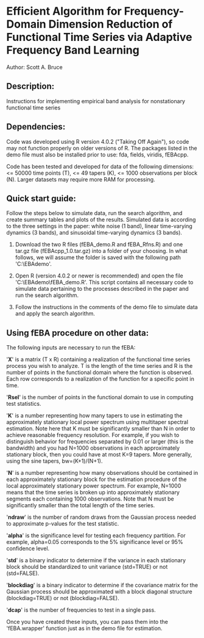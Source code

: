 # Efficient Algorithm for Frequency-Domain Dimension Reduction of Functional Time Series via Adaptive Frequency Band Learning

Author: Scott A. Bruce

## Description: 
Instructions for implementing empirical band analysis
for nonstationary functional time series

## Dependencies: 
Code was developed using R version 4.0.2 ("Taking Off Again"), so code
may not function properly on older versions of R.  The packages listed
in the demo file must also be installed prior to use: fda, fields, viridis, fEBAcpp.

Code has been tested and developed for data of the following dimensions:
<= 50000 time points (T), <= 49 tapers (K), <= 1000 observations per block (N).
Larger datasets may require more RAM for processing. 

## Quick start guide:
Follow the steps below to simulate data, run the search algorithm, and create 
summary tables and plots of the results. Simulated data is according to the three settings in the paper: 
white noise (1 band), linear time-varying dynamics (3 bands), and sinusoidal time-varying dynamics (3 bands).

1) Download the two R files (fEBA_demo.R and fEBA_Rfns.R)  and one tar.gz 
file (fEBAcpp_1.0.tar.gz) into a folder of your 
choosing. In what follows, we will assume the folder is saved with the
following path 'C:\EBAdemo'.

2) Open R (version 4.0.2 or newer is recommended) and open the file 
'C:\EBAdemo\fEBA_demo.R'. This script contains
all necessary code to simulate data pertaining to the processes
described in the paper and run the search algorithm.

3) Follow the instructions in the comments of the demo file to simulate
data and apply the search algorithm. 

## Using fEBA procedure on other data:
The following inputs are necessary to run the fEBA:

'**X**' is a matrix (T x R) containing a realization of the functional time series process you wish
to analyze.  T is the length of the time series and R is the number of points in the functional domain where
the function is observed. Each row corresponds to a realization of the function for a specific point in time.

'**Rsel**' is the number of points in the functional domain to use in computing test statistics.

'**K**' is a number representing how many tapers to use in estimating the approximately
stationary local power spectrum using multitaper spectral estimation.  Note here that
K must be significantly smaller than N in order to achieve reasonable frequency
resolution.  For example, if you wish to distinguish behavior for frequencies separated
by 0.01 or larger (this is the bandwidth) and you had N=1000 observations in each 
approximately stationary block, then you could have at most K=9 tapers.  More generally,
using the sine tapers, bw=(K+1)/(N+1). 

'**N**' is a number representing how many observations should be contained in
each approximately stationary block for the estimation procedure of the local
approximately stationary power spectrum.  For example, N=1000 means that the
time series is broken up into approximately stationary segments each containing
1000 observations.  Note that N must be significantly smaller than the total
length of the time series.

'**ndraw**' is the number of random draws from the Gaussian process needed to approximate
p-values for the test statistic.

'**alpha**' is the significance level for testing each frequency partition.  For example,
alpha=0.05 corresponds to the 5% significance level or 95% confidence level. 

'**std**' is a binary indicator to determine if the variance in each stationary block
should be standardized to unit variance (std=TRUE) or not (std=FALSE).

'**blockdiag**' is a binary indicator to determine if the covariance matrix for the Gaussian
process should be approximated with a block diagonal structure (blockdiag=TRUE) or not (blockdiag=FALSE).

'**dcap**' is the number of frequencies to test in a single pass.

Once you have created these inputs, you can pass them into the 'fEBA.wrapper' function 
just as in the demo file for estimation.
